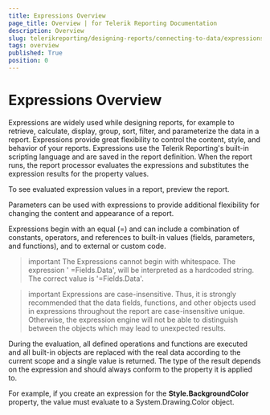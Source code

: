 ```yaml
---
title: Expressions Overview
page_title: Overview | for Telerik Reporting Documentation
description: Overview
slug: telerikreporting/designing-reports/connecting-to-data/expressions/overview
tags: overview
published: True
position: 0
---
```


# Expressions Overview



Expressions are widely used while designing reports, for example to         retrieve, calculate, display, group, sort, filter, and parameterize the         data in a report. Expressions provide great flexibility to control the         content, style, and behavior of your reports. Expressions use the Telerik         Reporting's built-in scripting language and are saved in the report         definition. When the report runs, the report processor evaluates the         expressions and substitutes the expression results for the property values.

To see evaluated expression values in a report, preview the report.

Parameters can be used with expressions to provide additional         flexibility for changing the content and appearance of a report.

Expressions begin with an equal (=) and can include a combination         of constants, operators, and references to built-in values (fields, parameters,         and functions), and to external or custom code.

>important The Expressions cannot begin with whitespace. The expression ' =Fields.Data', will be interpreted as a hardcoded string.           The correct value is '=Fields.Data'.         

>important Expressions are case-insensitive. Thus, it is strongly recommended that the data fields, functions,           and other objects used in expressions throughout the report are case-insensitive unique. Otherwise,            the expression engine will not be able to distinguish between the objects which may lead to unexpected results.         

During the evaluation, all defined operations and functions are         executed and all built-in objects are replaced with the real data according         to the current scope and a single value is returned. The type of the         result depends on the expression and should always conform to the property         it is applied to.

For example, if you create an expression for the __Style.BackgroundColor__          property, the value must evaluate to a System.Drawing.Color object.


